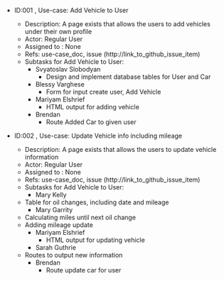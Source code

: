 * ID:001 , Use-case: Add Vehicle to User
    * Description: A page exists that allows the users to add vehicles under their own profile
    * Actor: Regular User
    * Assigned to : None
    * Refs: use-case_doc, issue (http://link_to_github_issue_item)
    * Subtasks for Add Vehicle to User:
      * Svyatoslav Slobodyan
        * Design and implement database tables for User and Car 
      * Blessy Varghese
        * Form for input create user, Add Vehicle	
      * Mariyam Elshrief
        * HTML output for adding vehicle
      * Brendan
        * Route Added Car to given user
     

* ID:002 , Use-case: Update Vehicle info including mileage
	* Description: A page exists that allows the users to update vehicle information
    * Actor: Regular User
    * Assigned to : None
    * Refs: use-case_doc, issue (http://link_to_github_issue_item)
    * Subtasks for Add Vehicle to User:
      * Mary Kelly
	* Table for oil changes, including date and mileage
      * Mary Garrity
	* Calculating miles until next oil change
	* Adding mileage update
      * Mariyam Elshrief
        * HTML output for updating vehicle
      * Sarah Guthrie
	* Routes to output new information
      * Brendan
        * Route update car for user
